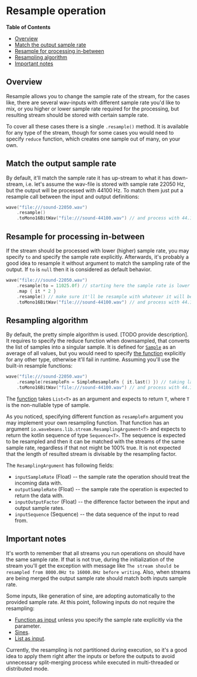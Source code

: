 # Resample operation

<!-- START doctoc generated TOC please keep comment here to allow auto update -->
<!-- DON'T EDIT THIS SECTION, INSTEAD RE-RUN doctoc TO UPDATE -->
**Table of Contents**

- [Overview](#overview)
- [Match the output sample rate](#match-the-output-sample-rate)
- [Resample for processing in-between](#resample-for-processing-in-between)
- [Resampling algorithm](#resampling-algorithm)
- [Important notes](#important-notes)

<!-- END doctoc generated TOC please keep comment here to allow auto update -->

## Overview

Resample allows you to change the sample rate of the stream, for the cases like, there are several wav-inputs with different sample rate you'd like to mix, or you higher or lower sample rate required for the processing, but resulting stream should be stored with certain sample rate.

To cover all these cases there is a single `.resample()` method. It is available for any type of the stream, though for some cases you would need to specify `reduce` function, which creates one sample out of many, on your own.

## Match the output sample rate

By default, it'll match the sample rate it has up-stream to what it has down-stream, i.e. let's assume the wav-file is stored with sample rate 22050 Hz, but the output will be processed with 44100 Hz. To match them just put a resample call between the input and output definitions:

```kotlin
wave("file:///sound-22050.wav")
    .resample()
    .toMono16BitWav("file:///sound-44100.wav") // and process with 44.1 KHz sample rate
```

## Resample for processing in-between

If the stream should be processed with lower (higher) sample rate, you may specify `to` and specify the sample rate explicitly. Afterwards, it's probably a good idea to resample it without argument to match the sampling rate of the output. If `to` is `null` then it is considered as default behavior.

```kotlin
wave("file:///sound-22050.wav")
    .resample(to = 11025.0f) // starting here the sample rate is lower
    .map { it * 2 }
    .resample() // make sure it'll be resample with whatever it will be processed with.
    .toMono16BitWav("file:///sound-44100.wav") // and process with 44.1 KHz sample rate
```

## Resampling algorithm

By default, the pretty simple algorithm is used. [TODO provide description]. It requires to specify the reduce function when downsampled, that converts the list of samples into a singular sample. It is defined for [`Sample`](../readme.md#sample) as an average of all values, but you would need to specify [the function](../functions.md) explicitly for any other type, otherwise it'll fail in runtime. Assuming you'll use the built-in resample functions:

```kotlin
wave("file:///sound-22050.wav")
    .resample(resampleFn = SimpleResampleFn { it.last() }) // taking last element of the list instead of average of all values.
    .toMono16BitWav("file:///sound-44100.wav") // and process with 44.1 KHz sample rate
```

The [function](../functions.md) takes `List<T>` as an argument and expects to return `T`, where `T` is the non-nullable type of sample.

As you noticed, specifying different function as `resampleFn` argument you may implement your own resampling function. That function has an argument `io.wavebeans.lib.stream.ResamplingArgument<T>` and expects to return the kotlin sequence of type `Sequence<T>`. The sequence is expected to be resampled and then it can be matched with the streams of the same sample rate, regardless if that not might be 100% true. It is not expected that the length of resulted stream is divisable by the resampling factor.

The `ResamplingArgument` has following fields:
* `inputSampleRate` (Float) -- the sample rate the operation should treat the incoming data with.
* `outputSampleRate` (Float) -- the sample rate the operation is expected to return the data with.
* `inputOutputFactor` (Float) -- the difference factor between the input and output sample rates.
* `inputSequence` (Sequence<T>) -- the data sequence of the input to read from.

## Important notes

It's worth to remember that all streams you run operations on should have the same sample rate. If that is not true, during the initialization of the stream you'll get the exception with message like `The stream should be resampled from 8000.0Hz to 16000.0Hz before writing`. Also, when streams are being merged the output sample rate should match both inputs sample rate.

Some inputs, like generation of sine, are adopting automatically to the provided sample rate. At this point, following inputs do not require the resampling:

* [Function as input](../inputs/function-as-input.md) unless you specify the sample rate explicitly via the parameter.
* [Sines](../inputs/sines.md).
* [List as input](../inputs/list-as-input.md).

Currently, the resampling is not partitioned during execution, so it's a good idea to apply them right after the inputs or before the outputs to avoid unnecessary split-merging process while executed in multi-threaded or distributed mode. 

